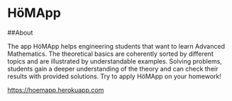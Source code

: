 # HöMApp

##About

The app HöMApp helps engineering students that want to learn Advanced Mathematics. The theoretical basics are coherently sorted by different topics and are illustrated by understandable examples. Solving problems, students gain a deeper understanding of the theory and can check their results with provided solutions. Try to apply HöMApp on your homework! 

<https://hoemapp.herokuapp.com>